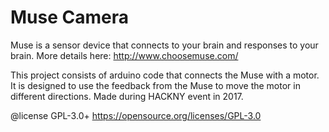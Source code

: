 # Muse Camera

Muse is a sensor device that connects to your brain and responses to your brain. More details here: http://www.choosemuse.com/

This project consists of arduino code that connects the Muse with a motor. It is designed to use the feedback from the Muse to move the motor in different directions. Made during HACKNY event in 2017. 

@license GPL-3.0+ https://opensource.org/licenses/GPL-3.0
